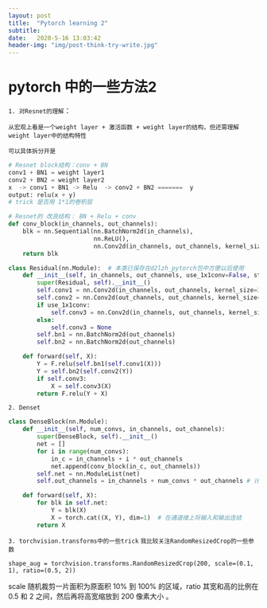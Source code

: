 ```yaml
---
layout: post
title:  "Pytorch learning 2"
subtitle:	
date:   2020-5-16 13:03:42
header-img: "img/post-think-try-write.jpg"
---
```

# pytorch 中的一些方法2

`1. 对Resnet的理解`：

`从宏观上看是一个weight layer + 激活函数 + weight layer的结构，但还需理解weight layer中的结构特性`

`可以具体拆分开是`

```python
# Resnet block结构：conv + BN
conv1 + BN1 = weight layer1
conv2 + BN2 = weight layer2
x  -> conv1 + BN1 -> Relu  -> conv2 + BN2 =======  y
output: relu(x + y) 	
# trick 是否用 1*1的卷积层

# Resnet的 改良结构： BN + Relu + conv
def conv_block(in_channels, out_channels):
    blk = nn.Sequential(nn.BatchNorm2d(in_channels), 
                        nn.ReLU(),
                        nn.Conv2d(in_channels, out_channels, kernel_size=3, padding=1))
    return blk

```

```python
class Residual(nn.Module):  # 本类已保存在d2lzh_pytorch包中方便以后使用
    def __init__(self, in_channels, out_channels, use_1x1conv=False, stride=1):
        super(Residual, self).__init__()
        self.conv1 = nn.Conv2d(in_channels, out_channels, kernel_size=3, padding=1, stride=stride)
        self.conv2 = nn.Conv2d(out_channels, out_channels, kernel_size=3, padding=1)
        if use_1x1conv:
            self.conv3 = nn.Conv2d(in_channels, out_channels, kernel_size=1, stride=stride)
        else:
            self.conv3 = None
        self.bn1 = nn.BatchNorm2d(out_channels)
        self.bn2 = nn.BatchNorm2d(out_channels)

    def forward(self, X):
        Y = F.relu(self.bn1(self.conv1(X)))
        Y = self.bn2(self.conv2(Y))
        if self.conv3:
            X = self.conv3(X)
        return F.relu(Y + X)
```

`2. Denset`

```python
class DenseBlock(nn.Module):
    def __init__(self, num_convs, in_channels, out_channels):
        super(DenseBlock, self).__init__()
        net = []
        for i in range(num_convs):
            in_c = in_channels + i * out_channels
            net.append(conv_block(in_c, out_channels))
        self.net = nn.ModuleList(net)
        self.out_channels = in_channels + num_convs * out_channels # 计算输出通道数

    def forward(self, X):
        for blk in self.net:
            Y = blk(X)
            X = torch.cat((X, Y), dim=1)  # 在通道维上将输入和输出连结
        return X
```

`3. torchvision.transforms中的一些trick` `我比较关注RandomResizedCrop的一些参数`

`shape_aug = torchvision.transforms.RandomResizedCrop(200, scale=(0.1, 1), ratio=(0.5, 2))` 

scale 随机裁剪⼀⽚⾯积为原⾯积 10% 到 100% 的区域，ratio 其宽和⾼的⽐例在 0.5 和 2 之间，然后再将⾼宽缩放到 200 像素⼤小 。
